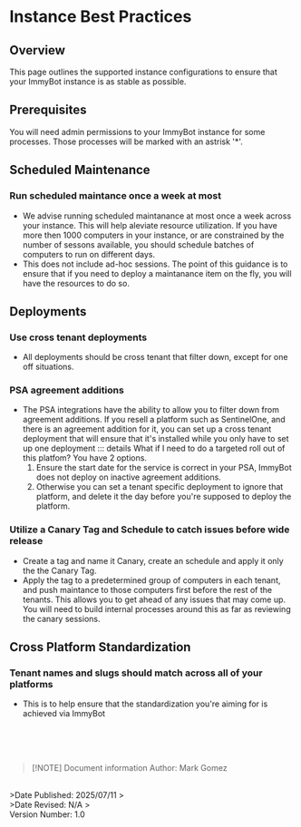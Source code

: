 <!-- How To Template -->
# Instance Best Practices

## Overview
This page outlines the supported instance configurations to ensure that your ImmyBot instance is as stable as possible.

## Prerequisites
You will need admin permissions to your ImmyBot instance for some processes. Those processes will be marked with an astrisk '*'.

## Scheduled Maintenance
### Run scheduled maintance once a week at most
- We advise running scheduled maintanance at most once a week across your instance. This will help aleviate resource utilization. If you have more then 1000 computers in your instance, or are constrained by the number of sessons available, you should schedule batches of computers to run on different days.
- This does not include ad-hoc sessions. The point of this guidance is to ensure that if you need to deploy a maintanance item on the fly, you will have the resources to do so.

## Deployments
### Use cross tenant deployments
- All deployments should be cross tenant that filter down, except for one off situations.

### PSA agreement additions
- The PSA integrations have the ability to allow you to filter down from agreement additions. If you resell a platform such as SentinelOne, and there is an agreement addition for it, you can set up a cross tenant deployment that will ensure that it's installed while you only have to set up one deployment
  ::: details What if I need to do a targeted roll out of this platfom?
  You have 2 options.
  1. Ensure the start date for the service is correct in your PSA, ImmyBot does not deploy on inactive agreement additions.
  2. Otherwise you can set a tenant specific deployment to ignore that platform, and delete it the day before you're supposed to deploy the platform.

### Utilize a Canary Tag and Schedule to catch issues before wide release
- Create a tag and name it Canary, create an schedule and apply it only the the Canary Tag.
- Apply the tag to a predetermined group of computers in each tenant, and push maintance to those computers first before the rest of the tenants. This allows you to get ahead of any issues that may come up. You will need to build internal processes around this as far as reviewing the canary sessions.

## Cross Platform Standardization
### Tenant names and slugs should match across all of your platforms
- This is to help ensure that the standardization you're aiming for is achieved via ImmyBot


<br><br><br>
>[!NOTE] Document information
>Author: Mark Gomez
<br>
>Date Published: 2025/07/11
><br>
>Date Revised: N/A
><br>
 Version Number: 1.0